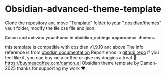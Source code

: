 # Obsidian-advanced-theme-template

Clone the repository and move "Template" folder to your ".obsidian/themes" vault folder, modify the file css file and json.

Select and activate your theme in obsidian_settings-appareance-themes.

this template is compatible with obsidian v1.9.10 and above 
The info reference is from [obsdian documentation](https://docs.obsidian.md/Home)
Report erros in [github repo](https://github.com/Damian-Almanza/Obsidian-advanced-theme-template)
If you feel like it, you can buy me a coffee or give my doggies a treat 🐶: https://buymeacoffee.com/damon_al
Obsidian theme template by Damøn-2025
thanks for supporting my work ❤️
